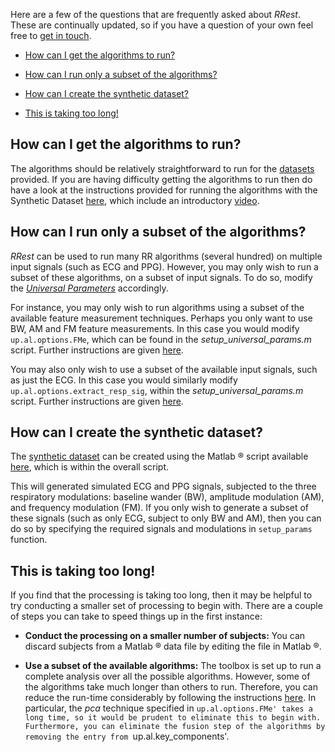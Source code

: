 Here are a few of the questions that are frequently asked about _RRest_. These are continually updated, so if you have a question of your own feel free to [get in touch](http://peterhcharlton.github.io/RRest/contributions.html).

* <a href="#running_algs">How can I get the algorithms to run?</a>

* <a href="#subset_algs">How can I run only a subset of the algorithms?</a>

* <a href="#create_synth">How can I create the synthetic dataset?</a>

* <a href="#too_long">This is taking too long!</a>


<a name="running_algs" />

## How can I get the algorithms to run?

The algorithms should be relatively straightforward to run for the [datasets](http://peterhcharlton.github.io/RRest/datasets.html) provided. If you are having difficulty getting the algorithms to run then do have a look at the instructions provided for running the algorithms with the Synthetic Dataset [here](https://github.com/peterhcharlton/RRest/wiki/Getting-Started), which include an introductory [video](https://youtu.be/J4ZG3QntTI8).

<a name="subset_algs" />

## How can I run only a subset of the algorithms?

_RRest_ can be used to run many RR algorithms (several hundred) on multiple input signals (such as ECG and PPG).
However, you may only wish to run a subset of these algorithms, on a subset of input signals.
To do so, modify the [_Universal Parameters_](https://github.com/peterhcharlton/RRest/wiki/Universal-Parameters) accordingly.

For instance, you may only wish to run algorithms using a subset of the available feature measurement techniques. Perhaps you only want to use BW, AM and FM feature measurements. In this case you would modify `up.al.options.FMe`, which can be found in the _setup_universal_params.m_ script. Further instructions are given [here](https://github.com/peterhcharlton/RRest/wiki/Universal-Parameters#feats).

You may also only wish to use a subset of the available input signals, such as just the ECG. In this case you would similarly modify `up.al.options.extract_resp_sig`, within the _setup_universal_params.m_ script. Further instructions are given [here](https://github.com/peterhcharlton/RRest/wiki/Universal-Parameters#extract_resp_sigs).

<a name="create_synth" />

## How can I create the synthetic dataset?
The [synthetic dataset](http://peterhcharlton.github.io/RRest/synthetic_dataset.html) can be created using the Matlab &reg; script available [here](https://raw.githubusercontent.com/peterhcharlton/RRest/master/RRest_v2.0/Data_Import_Scripts/RRSYNTH_data_generater.m), which is within the overall script.

This will generated simulated ECG and PPG signals, subjected to the three respiratory modulations: baseline wander (BW), amplitude modulation (AM), and frequency modulation (FM).
If you only wish to generate a subset of these signals (such as only ECG, subject to only BW and AM), then you can do so by specifying the required signals and modulations in `setup_params` function.

<a name="too_long" />

## This is taking too long!
If you find that the processing is taking too long, then it may be helpful to try conducting a smaller set of processing to begin with. There are a couple of steps you can take to speed things up in the first instance:

* **Conduct the processing on a smaller number of subjects:** You can discard subjects from a Matlab &reg; data file by editing the file in Matlab &reg;.

* **Use a subset of the available algorithms:** The toolbox is set up to run a complete analysis over all the possible algorithms. However, some of the algorithms take much longer than others to run. Therefore, you can reduce the run-time considerably by following the instructions <a href="#subset_algs">here</a>. In particular, the _pca_ technique specified in `up.al.options.FMe' takes a long time, so it would be prudent to eliminate this to begin with. Furthermore, you can eliminate the fusion step of the algorithms by removing the entry from `up.al.key_components'.